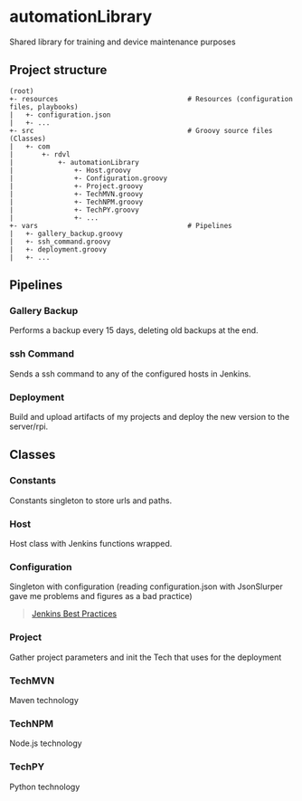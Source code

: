 # automationLibrary
Shared library for training and device maintenance purposes

## Project structure
~~~text
(root)
+- resources                                # Resources (configuration files, playbooks)
|   +- configuration.json
|   +- ...
+- src                                      # Groovy source files (Classes)
|   +- com
|       +- rdvl
|           +- automationLibrary
|               +- Host.groovy
|               +- Configuration.groovy
|               +- Project.groovy
|               +- TechMVN.groovy
|               +- TechNPM.groovy
|               +- TechPY.groovy
|               +- ...
+- vars                                     # Pipelines
|   +- gallery_backup.groovy
|   +- ssh_command.groovy
|   +- deployment.groovy
|   +- ...
~~~

## Pipelines
### Gallery Backup
Performs a backup every 15 days, deleting old backups at the end.

### ssh Command
Sends a ssh command to any of the configured hosts in Jenkins.

### Deployment
Build and upload artifacts of my projects and deploy the new version to the server/rpi.

## Classes
### Constants
Constants singleton to store urls and paths.

### Host
Host class with Jenkins functions wrapped.

### Configuration
Singleton with configuration (reading configuration.json with JsonSlurper gave me problems and figures as a bad practice)
> [Jenkins Best Practices](https://www.jenkins.io/doc/book/pipeline/pipeline-best-practices/)

### Project
Gather project parameters and init the Tech that uses for the deployment

### TechMVN
Maven technology

### TechNPM
Node.js technology

### TechPY
Python technology
